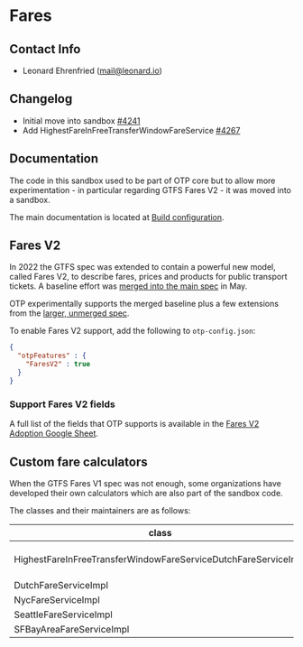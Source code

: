 # Fares

## Contact Info

- Leonard Ehrenfried ([mail@leonard.io](mailto:mail@leonard.io))

## Changelog

- Initial move into sandbox [#4241](https://github.com/opentripplanner/OpenTripPlanner/pull/4241)
- Add HighestFareInFreeTransferWindowFareService [#4267](https://github.com/opentripplanner/OpenTripPlanner/pull/4267)

## Documentation

The code in this sandbox used to be part of OTP core but to allow more experimentation - in 
particular regarding GTFS Fares V2 - it was moved into a sandbox.

The main documentation is located at [Build configuration](../BuildConfiguration.md#fares-configuration).

## Fares V2

In 2022 the GTFS spec was extended to contain a powerful new model, called Fares V2, to describe fares, prices and
products for public transport tickets. A baseline effort was [merged into the main
spec](https://github.com/google/transit/pull/286) in May.

OTP experimentally supports the merged baseline plus a few extensions from the [larger, unmerged spec](http://bit.ly/gtfs-fares).

To enable Fares V2 support, add the following to `otp-config.json`:

```json
{
  "otpFeatures" : {
    "FaresV2" : true
  }
}
```

### Support Fares V2 fields

A full list of the fields that OTP supports is available in the [Fares V2 Adoption Google Sheet](https://docs.google.com/spreadsheets/d/1jpKjz6MbCD2XPhmIP11EDi-P2jMh7x2k-oHS-pLf2vI).

## Custom fare calculators

When the GTFS Fares V1 spec was not enough, some organizations have developed their own calculators
which are also part of the sandbox code.

The classes and their maintainers are as follows:

| class                                                          | maintainer                                                 |
|----------------------------------------------------------------|------------------------------------------------------------|
| HighestFareInFreeTransferWindowFareServiceDutchFareServiceImpl | IBI Group ([David Emory](mailto:david.emory@ibigroup.com)) |
| DutchFareServiceImpl                                           | unknown                                                    |
| NycFareServiceImpl                                             | unknown                                                    |
| SeattleFareServiceImpl                                         | unknown                                                    |
| SFBayAreaFareServiceImpl                                       | unknown                                                    |

